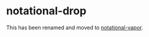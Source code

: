 # notational-drop

This has been renamed and moved to [notational-vapor](https://github.com/lmorchard/notational-vapor).
